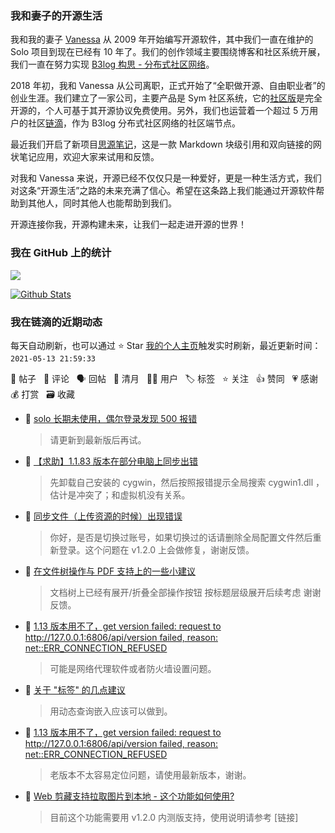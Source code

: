 ### 我和妻子的开源生活

我和我的妻子 [Vanessa](https://github.com/Vanessa219) 从 2009 年开始编写开源软件，其中我们一直在维护的 Solo 项目到现在已经有 10 年了。我们的创作领域主要围绕博客和社区系统开展，我们一直在努力实现 [B3log 构思 - 分布式社区网络](https://ld246.com/article/1546941897596)。

2018 年初，我和 Vanessa 从公司离职，正式开始了“全职做开源、自由职业者”的创业生涯。我们建立了一家公司，主要产品是 Sym 社区系统，它的[社区版](https://github.com/88250/symphony)是完全开源的，个人可基于其开源协议免费使用。另外，我们也运营着一个超过 5 万用户的社区[链滴](https://ld246.com)，作为 B3log 分布式社区网络的社区端节点。

最近我们开启了新项目[思源笔记](https://github.com/siyuan-note/siyuan)，这是一款 Markdown 块级引用和双向链接的网状笔记应用，欢迎大家来试用和反馈。

对我和 Vanessa 来说，开源已经不仅仅只是一种爱好，更是一种生活方式，我们对这条“开源生活”之路的未来充满了信心。希望在这条路上我们能通过开源软件帮助到其他人，同时其他人也能帮助到我们。

开源连接你我，开源构建未来，让我们一起走进开源的世界！

### 我在 GitHub 上的统计

<a title="Hits" target="_blank" href="https://github.com/88250/88250"><img src="https://hits.b3log.org/88250/88250.svg"></a>

[![Github Stats](https://github-readme-stats.vercel.app/api?username=88250&theme=tokyonight&show_icons=true)](https://github.com/88250)

<!--events start -->

### 我在链滴的近期动态

每天自动刷新，也可以通过 ⭐️ Star [我的个人主页](https://github.com/88250/88250)触发实时刷新，最近更新时间：`2021-05-13 21:59:33`

📝 帖子 &nbsp; 💬 评论 &nbsp; 🗣 回帖 &nbsp; 🌙 清月 &nbsp; 👨‍💻 用户 &nbsp; 🏷️ 标签 &nbsp; ⭐️ 关注 &nbsp; 👍 赞同 &nbsp; 💗 感谢 &nbsp; 💰 打赏 &nbsp; 🗃 收藏

* 💬 [solo 长期未使用，偶尔登录发现 500 报错](https://ld246.com/article/1620900677162/comment/1620905714476#comments)

  > 请更新到最新版后再试。
* 💬 [【求助】1.1.83 版本在部分电脑上同步出错](https://ld246.com/article/1620896776637/comment/1620905672061#comments)

  > 先卸载自己安装的 cygwin，然后按照报错提示全局搜索 cygwin1.dll ，估计是冲突了；和虚拟机没有关系。
* 💬 [同步文件（上传资源的时候）出现错误](https://ld246.com/article/1620886119500/comment/1620893710354#comments)

  > 你好，是否是切换过账号，如果切换过的话请删除全局配置文件然后重新登录。这个问题在 v1.2.0 上会做修复，谢谢反馈。
* 💬 [在文件树操作与 PDF 支持上的一些小建议](https://ld246.com/article/1620824601432/comment/1620825953337#comments)

  > 文档树上已经有展开/折叠全部操作按钮 按标题层级展开后续考虑 谢谢反馈。
* 💬 [1.13 版本用不了，get version failed: request to http://127.0.0.1:6806/api/version failed, reason: net::ERR_CONNECTION_REFUSED](https://ld246.com/article/1620802966800/comment/1620811501671#comments)

  > 可能是网络代理软件或者防火墙设置问题。
* 💬 [关于 "标签" 的几点建议](https://ld246.com/article/1620802596378/comment/1620808508150#comments)

  > 用动态查询嵌入应该可以做到。
* 💬 [1.13 版本用不了，get version failed: request to http://127.0.0.1:6806/api/version failed, reason: net::ERR_CONNECTION_REFUSED](https://ld246.com/article/1620802966800/comment/1620808324266#comments)

  > 老版本不太容易定位问题，请使用最新版本，谢谢。
* 💬 [Web 剪藏支持拉取图片到本地 - 这个功能如何使用?](https://ld246.com/article/1620800983790/comment/1620802511983#comments)

  > 目前这个功能需要用 v1.2.0 内测版支持，使用说明请参考 [链接]


<!--events end -->
